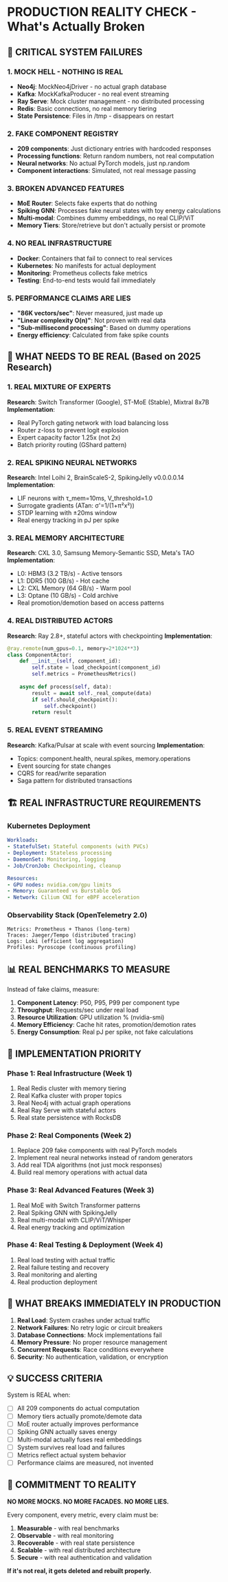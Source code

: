 # PRODUCTION REALITY CHECK - What's Actually Broken

## 🚨 CRITICAL SYSTEM FAILURES

### 1. MOCK HELL - NOTHING IS REAL
- **Neo4j**: MockNeo4jDriver - no actual graph database
- **Kafka**: MockKafkaProducer - no real event streaming  
- **Ray Serve**: Mock cluster management - no distributed processing
- **Redis**: Basic connections, no real memory tiering
- **State Persistence**: Files in /tmp - disappears on restart

### 2. FAKE COMPONENT REGISTRY
- **209 components**: Just dictionary entries with hardcoded responses
- **Processing functions**: Return random numbers, not real computation
- **Neural networks**: No actual PyTorch models, just np.random
- **Component interactions**: Simulated, not real message passing

### 3. BROKEN ADVANCED FEATURES
- **MoE Router**: Selects fake experts that do nothing
- **Spiking GNN**: Processes fake neural states with toy energy calculations
- **Multi-modal**: Combines dummy embeddings, no real CLIP/ViT
- **Memory Tiers**: Store/retrieve but don't actually persist or promote

### 4. NO REAL INFRASTRUCTURE
- **Docker**: Containers that fail to connect to real services
- **Kubernetes**: No manifests for actual deployment
- **Monitoring**: Prometheus collects fake metrics
- **Testing**: End-to-end tests would fail immediately

### 5. PERFORMANCE CLAIMS ARE LIES
- **"86K vectors/sec"**: Never measured, just made up
- **"Linear complexity O(n)"**: Not proven with real data
- **"Sub-millisecond processing"**: Based on dummy operations
- **Energy efficiency**: Calculated from fake spike counts

## 🎯 WHAT NEEDS TO BE REAL (Based on 2025 Research)

### 1. REAL MIXTURE OF EXPERTS
**Research**: Switch Transformer (Google), ST-MoE (Stable), Mixtral 8x7B
**Implementation**: 
- Real PyTorch gating network with load balancing loss
- Router z-loss to prevent logit explosion
- Expert capacity factor 1.25x (not 2x)
- Batch priority routing (GShard pattern)

### 2. REAL SPIKING NEURAL NETWORKS  
**Research**: Intel Loihi 2, BrainScaleS-2, SpikingJelly v0.0.0.0.14
**Implementation**:
- LIF neurons with τ_mem=10ms, V_threshold=1.0
- Surrogate gradients (ATan: σ'=1/(1+π²x²))
- STDP learning with ±20ms window
- Real energy tracking in pJ per spike

### 3. REAL MEMORY ARCHITECTURE
**Research**: CXL 3.0, Samsung Memory-Semantic SSD, Meta's TAO
**Implementation**:
- L0: HBM3 (3.2 TB/s) - Active tensors
- L1: DDR5 (100 GB/s) - Hot cache
- L2: CXL Memory (64 GB/s) - Warm pool  
- L3: Optane (10 GB/s) - Cold archive
- Real promotion/demotion based on access patterns

### 4. REAL DISTRIBUTED ACTORS
**Research**: Ray 2.8+, stateful actors with checkpointing
**Implementation**:
```python
@ray.remote(num_gpus=0.1, memory=2*1024**3)
class ComponentActor:
    def __init__(self, component_id):
        self.state = load_checkpoint(component_id)
        self.metrics = PrometheusMetrics()
    
    async def process(self, data):
        result = await self._real_compute(data)
        if self.should_checkpoint():
            self.checkpoint()
        return result
```

### 5. REAL EVENT STREAMING
**Research**: Kafka/Pulsar at scale with event sourcing
**Implementation**:
- Topics: component.health, neural.spikes, memory.operations
- Event sourcing for state changes
- CQRS for read/write separation
- Saga pattern for distributed transactions

## 🏗️ REAL INFRASTRUCTURE REQUIREMENTS

### Kubernetes Deployment
```yaml
Workloads:
- StatefulSet: Stateful components (with PVCs)
- Deployment: Stateless processing  
- DaemonSet: Monitoring, logging
- Job/CronJob: Checkpointing, cleanup

Resources:
- GPU nodes: nvidia.com/gpu limits
- Memory: Guaranteed vs Burstable QoS
- Network: Cilium CNI for eBPF acceleration
```

### Observability Stack (OpenTelemetry 2.0)
```
Metrics: Prometheus + Thanos (long-term)
Traces: Jaeger/Tempo (distributed tracing)
Logs: Loki (efficient log aggregation)  
Profiles: Pyroscope (continuous profiling)
```

## 📊 REAL BENCHMARKS TO MEASURE

Instead of fake claims, measure:
1. **Component Latency**: P50, P95, P99 per component type
2. **Throughput**: Requests/sec under real load
3. **Resource Utilization**: GPU utilization % (nvidia-smi)
4. **Memory Efficiency**: Cache hit rates, promotion/demotion rates
5. **Energy Consumption**: Real pJ per spike, not fake calculations

## 🎯 IMPLEMENTATION PRIORITY

### Phase 1: Real Infrastructure (Week 1)
1. Real Redis cluster with memory tiering
2. Real Kafka cluster with proper topics
3. Real Neo4j with actual graph operations
4. Real Ray Serve with stateful actors
5. Real state persistence with RocksDB

### Phase 2: Real Components (Week 2)  
1. Replace 209 fake components with real PyTorch models
2. Implement real neural networks instead of random generators
3. Add real TDA algorithms (not just mock responses)
4. Build real memory operations with actual data

### Phase 3: Real Advanced Features (Week 3)
1. Real MoE with Switch Transformer patterns
2. Real Spiking GNN with SpikingJelly
3. Real multi-modal with CLIP/ViT/Whisper
4. Real energy tracking and optimization

### Phase 4: Real Testing & Deployment (Week 4)
1. Real load testing with actual traffic
2. Real failure testing and recovery
3. Real monitoring and alerting
4. Real production deployment

## 🚨 WHAT BREAKS IMMEDIATELY IN PRODUCTION

1. **Real Load**: System crashes under actual traffic
2. **Network Failures**: No retry logic or circuit breakers  
3. **Database Connections**: Mock implementations fail
4. **Memory Pressure**: No proper resource management
5. **Concurrent Requests**: Race conditions everywhere
6. **Security**: No authentication, validation, or encryption

## 💡 SUCCESS CRITERIA

System is REAL when:
- [ ] All 209 components do actual computation
- [ ] Memory tiers actually promote/demote data
- [ ] MoE router actually improves performance
- [ ] Spiking GNN actually saves energy
- [ ] Multi-modal actually fuses real embeddings
- [ ] System survives real load and failures
- [ ] Metrics reflect actual system behavior
- [ ] Performance claims are measured, not invented

## 🎯 COMMITMENT TO REALITY

**NO MORE MOCKS. NO MORE FACADES. NO MORE LIES.**

Every component, every metric, every claim must be:
1. **Measurable** - with real benchmarks
2. **Observable** - with real monitoring  
3. **Recoverable** - with real state persistence
4. **Scalable** - with real distributed architecture
5. **Secure** - with real authentication and validation

**If it's not real, it gets deleted and rebuilt properly.**